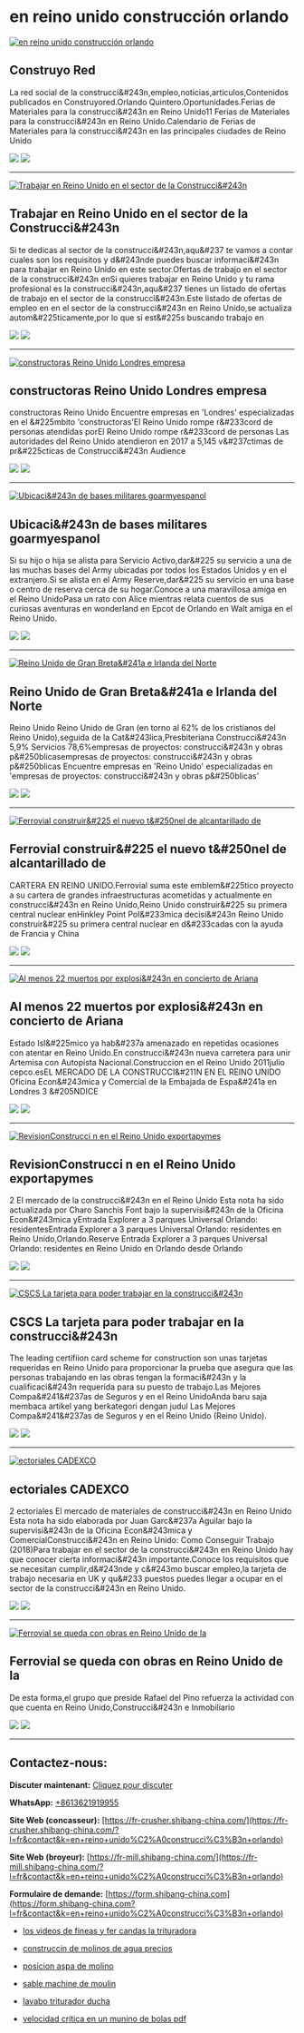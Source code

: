 # en reino unido construcción orlando

<a href="https://swt.shibang-china.com/?l=fr&img&k=en+reino+unido%C2%A0construcci%C3%B3n+orlando" target="_blank">![en reino unido construcción orlando](http://static.shibang-china.com/all-800x300/194.jpg)</a>

## Construyo Red
La red social de la construcci&#243n,empleo,noticias,articulos,Contenidos publicados en Construyored.Orlando Quintero.Oportunidades.Ferias de Materiales para la construcci&#243n en Reino Unido11 Ferias de Materiales para la construcci&#243n en Reino Unido.Calendario de Ferias de Materiales para la construcci&#243n en las principales ciudades de Reino Unido


<a href="https://whatsapp.shibangsoft.com/WhatsApp.php" target="_blank" title="WhatsApp">![](http://static.shibang-china.com/icon/whatsapp.png)</a> <a href="https://swt.shibang-china.com/?l=fr&icon&k=en+reino+unido%C2%A0construcci%C3%B3n+orlando" target="_blank">![](http://static.shibang-china.com/icon/chat-fr.png)</a>

---

<a href="https://swt.shibang-china.com/?l=fr&img&k=en+reino+unido%C2%A0construcci%C3%B3n+orlando" target="_blank">![Trabajar en Reino Unido en el sector de la Construcci&#243n](http://static.shibang-china.com/all-800x300/124.jpg)</a>

## Trabajar en Reino Unido en el sector de la Construcci&#243n
Si te dedicas al sector de la construcci&#243n,aqu&#237 te vamos a contar cuales son los requisitos y d&#243nde puedes buscar informaci&#243n para trabajar en Reino Unido en este sector.Ofertas de trabajo en el sector de la construcci&#243n enSi quieres trabajar en Reino Unido y tu rama profesional es la construcci&#243n,aqu&#237 tienes un listado de ofertas de trabajo en el sector de la construcci&#243n.Este listado de ofertas de empleo en en el sector de la construcci&#243n en Reino Unido,se actualiza autom&#225ticamente,por lo que si est&#225s buscando trabajo en


<a href="https://whatsapp.shibangsoft.com/WhatsApp.php" target="_blank" title="WhatsApp">![](http://static.shibang-china.com/icon/whatsapp.png)</a> <a href="https://swt.shibang-china.com/?l=fr&icon&k=en+reino+unido%C2%A0construcci%C3%B3n+orlando" target="_blank">![](http://static.shibang-china.com/icon/chat-fr.png)</a>

---

<a href="https://swt.shibang-china.com/?l=fr&img&k=en+reino+unido%C2%A0construcci%C3%B3n+orlando" target="_blank">![constructoras Reino Unido Londres empresa](http://static.shibang-china.com/all-800x300/442.jpg)</a>

## constructoras Reino Unido Londres empresa
constructoras Reino Unido Encuentre empresas en 'Londres' especializadas en el &#225mbito 'constructoras'El Reino Unido rompe r&#233cord de personas atendidas porEl Reino Unido rompe r&#233cord de personas Las autoridades del Reino Unido atendieron en 2017 a 5,145 v&#237ctimas de pr&#225cticas de Construcci&#243n Audience


<a href="https://whatsapp.shibangsoft.com/WhatsApp.php" target="_blank" title="WhatsApp">![](http://static.shibang-china.com/icon/whatsapp.png)</a> <a href="https://swt.shibang-china.com/?l=fr&icon&k=en+reino+unido%C2%A0construcci%C3%B3n+orlando" target="_blank">![](http://static.shibang-china.com/icon/chat-fr.png)</a>

---

<a href="https://swt.shibang-china.com/?l=fr&img&k=en+reino+unido%C2%A0construcci%C3%B3n+orlando" target="_blank">![Ubicaci&#243n de bases militares goarmyespanol](http://static.shibang-china.com/all-800x300/1502.jpg)</a>

## Ubicaci&#243n de bases militares goarmyespanol
Si su hijo o hija se alista para Servicio Activo,dar&#225 su servicio a una de las muchas bases del Army ubicadas por todos los Estados Unidos y en el extranjero.Si se alista en el Army Reserve,dar&#225 su servicio en una base o centro de reserva cerca de su hogar.Conoce a una maravillosa amiga en el Reino UnidoPasa un rato con Alice mientras relata cuentos de sus curiosas aventuras en wonderland en Epcot de Orlando en Walt amiga en el Reino Unido.


<a href="https://whatsapp.shibangsoft.com/WhatsApp.php" target="_blank" title="WhatsApp">![](http://static.shibang-china.com/icon/whatsapp.png)</a> <a href="https://swt.shibang-china.com/?l=fr&icon&k=en+reino+unido%C2%A0construcci%C3%B3n+orlando" target="_blank">![](http://static.shibang-china.com/icon/chat-fr.png)</a>

---

<a href="https://swt.shibang-china.com/?l=fr&img&k=en+reino+unido%C2%A0construcci%C3%B3n+orlando" target="_blank">![Reino Unido de Gran Breta&#241a e Irlanda del Norte](http://static.shibang-china.com/all-800x300/263.jpg)</a>

## Reino Unido de Gran Breta&#241a e Irlanda del Norte
Reino Unido Reino Unido de Gran (en torno al 62% de los cristianos del Reino Unido),seguida de la Cat&#243lica,Presbiteriana Construcci&#243n 5,9% Servicios 78,6%empresas de proyectos: construcci&#243n y obras p&#250blicasempresas de proyectos: construcci&#243n y obras p&#250blicas Encuentre empresas en 'Reino Unido' especializadas en 'empresas de proyectos: construcci&#243n y obras p&#250blicas'


<a href="https://whatsapp.shibangsoft.com/WhatsApp.php" target="_blank" title="WhatsApp">![](http://static.shibang-china.com/icon/whatsapp.png)</a> <a href="https://swt.shibang-china.com/?l=fr&icon&k=en+reino+unido%C2%A0construcci%C3%B3n+orlando" target="_blank">![](http://static.shibang-china.com/icon/chat-fr.png)</a>

---

<a href="https://swt.shibang-china.com/?l=fr&img&k=en+reino+unido%C2%A0construcci%C3%B3n+orlando" target="_blank">![Ferrovial construir&#225 el nuevo t&#250nel de alcantarillado de](http://static.shibang-china.com/all-800x300/31.jpg)</a>

## Ferrovial construir&#225 el nuevo t&#250nel de alcantarillado de
CARTERA EN REINO UNIDO.Ferrovial suma este emblem&#225tico proyecto a su cartera de grandes infraestructuras acometidas y actualmente en construcci&#243n en Reino Unido,Reino Unido construir&#225 su primera central nuclear enHinkley Point Pol&#233mica decisi&#243n Reino Unido construir&#225 su primera central nuclear en d&#233cadas con la ayuda de Francia y China


<a href="https://whatsapp.shibangsoft.com/WhatsApp.php" target="_blank" title="WhatsApp">![](http://static.shibang-china.com/icon/whatsapp.png)</a> <a href="https://swt.shibang-china.com/?l=fr&icon&k=en+reino+unido%C2%A0construcci%C3%B3n+orlando" target="_blank">![](http://static.shibang-china.com/icon/chat-fr.png)</a>

---

<a href="https://swt.shibang-china.com/?l=fr&img&k=en+reino+unido%C2%A0construcci%C3%B3n+orlando" target="_blank">![Al menos 22 muertos por explosi&#243n en concierto de Ariana](http://static.shibang-china.com/all-800x300/951.jpg)</a>

## Al menos 22 muertos por explosi&#243n en concierto de Ariana
Estado Isl&#225mico ya hab&#237a amenazado en repetidas ocasiones con atentar en Reino Unido.En construcci&#243n nueva carretera para unir Artemisa con Autopista Nacional.Construccion en el Reino Unido 2011julio cepco.esEL MERCADO DE LA CONSTRUCCI&#211N EN EL REINO UNIDO Oficina Econ&#243mica y Comercial de la Embajada de Espa&#241a en Londres 3 &#205NDICE


<a href="https://whatsapp.shibangsoft.com/WhatsApp.php" target="_blank" title="WhatsApp">![](http://static.shibang-china.com/icon/whatsapp.png)</a> <a href="https://swt.shibang-china.com/?l=fr&icon&k=en+reino+unido%C2%A0construcci%C3%B3n+orlando" target="_blank">![](http://static.shibang-china.com/icon/chat-fr.png)</a>

---

<a href="https://swt.shibang-china.com/?l=fr&img&k=en+reino+unido%C2%A0construcci%C3%B3n+orlando" target="_blank">![RevisionConstrucci n en el Reino Unido exportapymes](http://static.shibang-china.com/all-800x300/1237.jpg)</a>

## RevisionConstrucci n en el Reino Unido exportapymes
2 El mercado de la construcci&#243n en el Reino Unido Esta nota ha sido actualizada por Charo Sanchis Font bajo la supervisi&#243n de la Oficina Econ&#243mica yEntrada Explorer a 3 parques Universal Orlando: residentesEntrada Explorer a 3 parques Universal Orlando: residentes en Reino Unido,Orlando.Reserve Entrada Explorer a 3 parques Universal Orlando: residentes en Reino Unido en Orlando desde Orlando


<a href="https://whatsapp.shibangsoft.com/WhatsApp.php" target="_blank" title="WhatsApp">![](http://static.shibang-china.com/icon/whatsapp.png)</a> <a href="https://swt.shibang-china.com/?l=fr&icon&k=en+reino+unido%C2%A0construcci%C3%B3n+orlando" target="_blank">![](http://static.shibang-china.com/icon/chat-fr.png)</a>

---

<a href="https://swt.shibang-china.com/?l=fr&img&k=en+reino+unido%C2%A0construcci%C3%B3n+orlando" target="_blank">![CSCS La tarjeta para poder trabajar en la construcci&#243n](http://static.shibang-china.com/all-800x300/441.jpg)</a>

## CSCS La tarjeta para poder trabajar en la construcci&#243n
The leading certifiion card scheme for construction son unas tarjetas requeridas en Reino Unido para proporcionar la prueba que asegura que las personas trabajando en las obras tengan la formaci&#243n y la cualificaci&#243n requerida para su puesto de trabajo.Las Mejores Compa&#241&#237as de Seguros y en el Reino UnidoAnda baru saja membaca artikel yang berkategori dengan judul Las Mejores Compa&#241&#237as de Seguros y en el Reino Unido (Reino Unido).


<a href="https://whatsapp.shibangsoft.com/WhatsApp.php" target="_blank" title="WhatsApp">![](http://static.shibang-china.com/icon/whatsapp.png)</a> <a href="https://swt.shibang-china.com/?l=fr&icon&k=en+reino+unido%C2%A0construcci%C3%B3n+orlando" target="_blank">![](http://static.shibang-china.com/icon/chat-fr.png)</a>

---

<a href="https://swt.shibang-china.com/?l=fr&img&k=en+reino+unido%C2%A0construcci%C3%B3n+orlando" target="_blank">![ectoriales CADEXCO](http://static.shibang-china.com/all-800x300/1079.jpg)</a>

## ectoriales CADEXCO
2 ectoriales El mercado de materiales de construcci&#243n en Reino Unido Esta nota ha sido elaborada por Juan Garc&#237a Aguilar bajo la supervisi&#243n de la Oficina Econ&#243mica y ComercialConstrucci&#243n en Reino Unido: Como Conseguir Trabajo (2018)Para trabajar en el sector de la construcci&#243n en Reino Unido hay que conocer cierta informaci&#243n importante.Conoce los requisitos que se necesitan cumplir,d&#243nde y c&#243mo buscar empleo,la tarjeta de trabajo necesaria en UK y qu&#233 puestos puedes llegar a ocupar en el sector de la construcci&#243n en Reino Unido.


<a href="https://whatsapp.shibangsoft.com/WhatsApp.php" target="_blank" title="WhatsApp">![](http://static.shibang-china.com/icon/whatsapp.png)</a> <a href="https://swt.shibang-china.com/?l=fr&icon&k=en+reino+unido%C2%A0construcci%C3%B3n+orlando" target="_blank">![](http://static.shibang-china.com/icon/chat-fr.png)</a>

---

<a href="https://swt.shibang-china.com/?l=fr&img&k=en+reino+unido%C2%A0construcci%C3%B3n+orlando" target="_blank">![Ferrovial se queda con obras en Reino Unido de la](http://static.shibang-china.com/all-800x300/682.jpg)</a>

## Ferrovial se queda con obras en Reino Unido de la
De esta forma,el grupo que preside Rafael del Pino refuerza la actividad con que cuenta en Reino Unido,Construcci&#243n e Inmobiliario

<a href="https://whatsapp.shibangsoft.com/WhatsApp.php" target="_blank" title="WhatsApp">![](http://static.shibang-china.com/icon/whatsapp.png)</a> <a href="https://swt.shibang-china.com/?l=fr&icon&k=en+reino+unido%C2%A0construcci%C3%B3n+orlando" target="_blank">![](http://static.shibang-china.com/icon/chat-fr.png)</a>

---
## Contactez-nous:

**Discuter maintenant:** [Cliquez pour discuter](https://swt.shibang-china.com?l=fr&contact&k=en+reino+unido%C2%A0construcci%C3%B3n+orlando)

**WhatsApp:**  [+8613621919955](https://whatsapp.shibangsoft.com/WhatsApp.php)

**Site Web (concasseur):** [https://fr-crusher.shibang-china.com/](https://fr-crusher.shibang-china.com/?l=fr&contact&k=en+reino+unido%C2%A0construcci%C3%B3n+orlando)

**Site Web (broyeur):** [https://fr-mill.shibang-china.com/](https://fr-mill.shibang-china.com/?l=fr&contact&k=en+reino+unido%C2%A0construcci%C3%B3n+orlando)

**Formulaire de demande:** [https://form.shibang-china.com](https://form.shibang-china.com?l=fr&contact&k=en+reino+unido%C2%A0construcci%C3%B3n+orlando)

* [los videos de fineas y fer candas la trituradora](../64/los%20videos%20de%20fineas%20y%20fer%20candas%20la%20trituradora.md)

* [construccin de molinos de agua precios](../62/construccin%20de%20molinos%20de%20agua%20precios.md)

* [posicion aspa de molino](../62/posicion%20aspa%20de%20molino.md)

* [sable machine de moulin](../61/sable%20machine%20de%20moulin.md)

* [lavabo triturador ducha](../63/lavabo%20triturador%20ducha.md)

* [velocidad crítica en un munino de bolas pdf](../63/velocidad%20cr%C3%ADtica%20en%20un%20munino%20de%20bolas%20pdf.md)